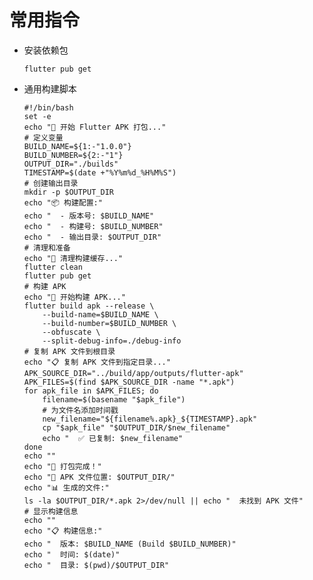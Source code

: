 # 常用指令
- 安装依赖包
    ```
    flutter pub get
- 通用构建脚本
    ```
    #!/bin/bash
    set -e
    echo "🚀 开始 Flutter APK 打包..."
    # 定义变量
    BUILD_NAME=${1:-"1.0.0"}
    BUILD_NUMBER=${2:-"1"}
    OUTPUT_DIR="./builds"
    TIMESTAMP=$(date +"%Y%m%d_%H%M%S")
    # 创建输出目录
    mkdir -p $OUTPUT_DIR
    echo "📦 构建配置:"
    echo "  - 版本号: $BUILD_NAME"
    echo "  - 构建号: $BUILD_NUMBER"
    echo "  - 输出目录: $OUTPUT_DIR"
    # 清理和准备
    echo "🧹 清理构建缓存..."
    flutter clean
    flutter pub get
    # 构建 APK
    echo "🔨 开始构建 APK..."
    flutter build apk --release \
        --build-name=$BUILD_NAME \
        --build-number=$BUILD_NUMBER \
        --obfuscate \
        --split-debug-info=./debug-info
    # 复制 APK 文件到根目录
    echo "📋 复制 APK 文件到指定目录..."
    APK_SOURCE_DIR="../build/app/outputs/flutter-apk"
    APK_FILES=$(find $APK_SOURCE_DIR -name "*.apk")
    for apk_file in $APK_FILES; do
        filename=$(basename "$apk_file")
        # 为文件名添加时间戳
        new_filename="${filename%.apk}_${TIMESTAMP}.apk"
        cp "$apk_file" "$OUTPUT_DIR/$new_filename"
        echo "  ✅ 已复制: $new_filename"
    done
    echo ""
    echo "🎉 打包完成！"
    echo "📱 APK 文件位置: $OUTPUT_DIR/"
    echo "📊 生成的文件:"
    ls -la $OUTPUT_DIR/*.apk 2>/dev/null || echo "  未找到 APK 文件"
    # 显示构建信息
    echo ""
    echo "📋 构建信息:"
    echo "  版本: $BUILD_NAME (Build $BUILD_NUMBER)"
    echo "  时间: $(date)"
    echo "  目录: $(pwd)/$OUTPUT_DIR"
